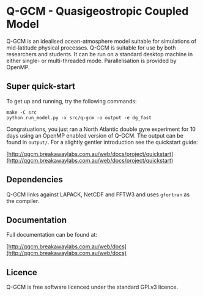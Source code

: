 # Q-GCM - Quasigeostropic Coupled Model

Q-GCM is an idealised ocean-atmosphere model suitable for simulations of mid-latitude physical processes.
Q-GCM is suitable for use by both researchers and students.
It can be run on a standard desktop machine in either single- or multi-threaded mode.
Parallelisation is provided by OpenMP.

## Super quick-start

To get up and running, try the following commands:

    make -C src
    python run_model.py -x src/q-gcm -o output -e dg_fast

Congratuations, you just ran a North Atlantic double gyre experiment for 10 days using an OpenMP enabled version of Q-GCM.
The output can be found in `output/`.
For a slightly gentler introduction see the quickstart guide:

[http://qgcm.breakawaylabs.com.au/web/docs/project/quickstart](http://qgcm.breakawaylabs.com.au/web/docs/project/quickstart)

## Dependencies

Q-GCM links against LAPACK, NetCDF and FFTW3 and uses `gfortran` as the compiler.

## Documentation

Full documentation can be found at:

[http://qgcm.breakawaylabs.com.au/web/docs](http://qgcm.breakawaylabs.com.au/web/docs)

## Licence

Q-GCM is free software licenced under the standard GPLv3 licence.
